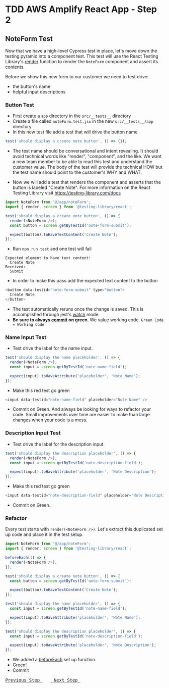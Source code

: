 # TDD AWS Amplify React App - Step 2

## NoteForm Test

Now that we have a high-level Cypress test in place, let's move down the testing pyramid into a component test. This test will use the React Testing Library's [render](https://testing-library.com/docs/react-testing-library/cheatsheet/) function to render the `NoteForm` component and assert its contents.

Before we show this new form to our customer we need to test drive:

- the button's name
- helpful input descriptions

### Button Test
- First create a `app` directory in the `src/__tests__` directory
- Create a file called `noteForm.test.jsx` in the new `src/__tests__/app` directory
- In this new test file add a test that will drive the button name

```js
test('should display a create note button', () => {});
```

- The test name should be conversational and intent revealing. It should avoid technical words like "render", "component", and the like. We want a new team member to be able to read this test and understand the customer value. The body of the test will provide the technical HOW but the test name should point to the customer's WHY and WHAT.

- Now we will add a test that renders the component and asserts that the button is labeled "Create Note". For more information on the React Testing Library visit https://testing-library.com/docs

```js
import NoteForm from '@/app/noteForm';
import { render, screen } from '@testing-library/react';

test('should display a create note button', () => {
  render(<NoteForm />);
  const button = screen.getByTestId('note-form-submit');

  expect(button).toHaveTextContent('Create Note');
});
```

- Run `npm run test` and one test will fail

```
Expected element to have text content:
  Create Note
Received:
  Submit
```

- In order to make this pass add the expected text content to the button

```js
<button data-testid="note-form-submit" type="button">
  Create Note
</button>
```

- The test automatically reruns once the change is saved. This is accomplished through jest's [watch](https://jestjs.io/docs/cli) mode.
- **Be sure to always [commit](https://code.visualstudio.com/docs/sourcecontrol/intro-to-git#_staging-and-committing-code-changes) on green**. We value working code. `Green Code = Working Code`

### Name Input Test

- Test drive the label for the name input.

```js
test('should display the name placeholder', () => {
  render(<NoteForm />);
  const input = screen.getByTestId('note-name-field');

  expect(input).toHaveAttribute('placeholder', 'Note Name');
});
```

- Make this red test go green

```js
<input data-testid="note-name-field" placeholder="Note Name" />
```

- Commit on Green. And always be looking for ways to refactor your code. Small improvements over time are easier to make than large changes when your code is a mess.

### Description Input Test

- Test drive the label for the description input.

```js
test('should display the description placeholder', () => {
  render(<NoteForm />);
  const input = screen.getByTestId('note-description-field');

  expect(input).toHaveAttribute('placeholder', 'Note Description');
});
```

- Make this red test go green

```js
<input data-testid="note-description-field" placeholder="Note Description" />
```

- Commit on Green.

### Refactor

Every test starts with `render(<NoteForm />)`. Let's extract this duplicated set up code and place it in the test setup.

```js
import NoteForm from '@/app/noteForm';
import { render, screen } from '@testing-library/react';

beforeEach(() => {
  render(<NoteForm />);
});

test('should display a create note button', () => {
  const button = screen.getByTestId('note-form-submit');

  expect(button).toHaveTextContent('Create Note');
});

test('should display the name placeholder', () => {
  const input = screen.getByTestId('note-name-field');

  expect(input).toHaveAttribute('placeholder', 'Note Name');
});

test('should display the description placeholder', () => {
  const input = screen.getByTestId('note-description-field');

  expect(input).toHaveAttribute('placeholder', 'Note Description');
});
```

- We added a [beforeEach](https://reactjs.org/docs/testing-recipes.html#setup--teardown) set up function.
- Green!
- Commit


[<kbd> Previous Step </kbd>](https://github.com/pairing4good/tdd-next-amplify-gen2-tutorial)&ensp;&ensp;&ensp;&ensp;[<kbd> Next Step </kbd>](https://github.com/pairing4good/tdd-next-amplify-gen2-tutorial/tree/003-step)

